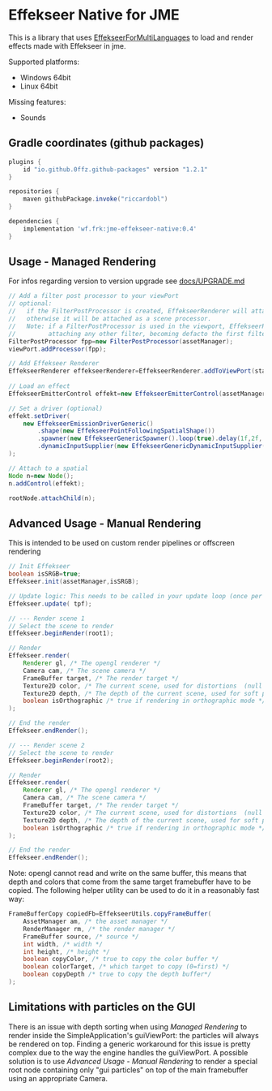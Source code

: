 # Effekseer Native for JME

This is a library that uses [EffekseerForMultiLanguages](https://github.com/effekseer/EffekseerForMultiLanguages) to load and render effects made with Effekseer in jme.

Supported platforms:
- Windows 64bit
- Linux 64bit

Missing features:
- Sounds

## Gradle coordinates (github packages)
```gradle
plugins {
    id "io.github.0ffz.github-packages" version "1.2.1"
}

repositories {
    maven githubPackage.invoke("riccardobl")
}

dependencies {
    implementation 'wf.frk:jme-effekseer-native:0.4'
}

```


## Usage - Managed Rendering

For infos regarding version to version upgrade see [docs/UPGRADE.md](docs/UPGRADE.md)

```java
// Add a filter post processor to your viewPort
// optional:
//   if the FilterPostProcessor is created, EffekseerRenderer will attach itself as a filter
//   otherwise it will be attached as a scene processor.
//   Note: if a FilterPostProcessor is used in the viewport, EffekseerRenderer must be called before 
//         attaching any other filter, becoming defacto the first filter to be attached to the FilterPostProcessor
FilterPostProcessor fpp=new FilterPostProcessor(assetManager);
viewPort.addProcessor(fpp);

// Add Effekseer Renderer
EffekseerRenderer effekseerRenderer=EffekseerRenderer.addToViewPort(stateManager, viewPort, assetManager, settings.isGammaCorrection());
        
// Load an effect
EffekseerEmitterControl effekt=new EffekseerEmitterControl(assetManager,"effekts/Pierre/Lightning.efkefc");

// Set a driver (optional)
effekt.setDriver(
    new EffekseerEmissionDriverGeneric()
        .shape(new EffekseerPointFollowingSpatialShape())
        .spawner(new EffekseerGenericSpawner().loop(true).delay(1f,2f, 1f).maxInstances(1000))
        .dynamicInputSupplier(new EffekseerGenericDynamicInputSupplier().set(0,10f).set(1,11f))
);

// Attach to a spatial
Node n=new Node();
n.addControl(effekt);

rootNode.attachChild(n);

```

## Advanced Usage - Manual Rendering
This is intended to be used on custom render pipelines or offscreen rendering
```java
// Init Effekseer
boolean isSRGB=true;
Effekseer.init(assetManager,isSRGB);

// Update logic: This needs to be called in your update loop (once per frame)
Effekseer.update( tpf);

// --- Render scene 1
// Select the scene to render
Effekseer.beginRender(root1);

// Render
Effekseer.render(
	Renderer gl, /* The opengl renderer */
	Camera cam, /* The scene camera */
	FrameBuffer target, /* The render target */
	Texture2D color, /* The current scene, used for distortions  (null to disable distortions) */
	Texture2D depth, /* The depth of the current scene, used for soft particles (null to disable soft particles) */
	boolean isOrthographic /* true if rendering in orthographic mode */
);

// End the render
Effekseer.endRender();

// --- Render scene 2
// Select the scene to render
Effekseer.beginRender(root2);

// Render
Effekseer.render(
	Renderer gl, /* The opengl renderer */
	Camera cam, /* The scene camera */
	FrameBuffer target, /* The render target */
	Texture2D color, /* The current scene, used for distortions  (null to disable distortions) */
	Texture2D depth, /* The depth of the current scene, used for soft particles (null to disable soft particles) */
	boolean isOrthographic /* true if rendering in orthographic mode */
);

// End the render
Effekseer.endRender();

```

Note: opengl cannot read and write on the same buffer, this means that depth and colors that come from the same target framebuffer have to be copied.
The following helper utility can be used to do it in a reasonably fast way:
```java
FrameBufferCopy copiedFb=EffekseerUtils.copyFrameBuffer(
	AssetManager am, /* the asset manager */
	RenderManager rm, /* the render manager */
	FrameBuffer source, /* source */
	int width, /* width */
	int height, /* height */
	boolean copyColor, /* true to copy the color buffer */
	boolean colorTarget, /* which target to copy (0=first) */
	boolean copyDepth /* true to copy the depth buffer*/
);
```

## Limitations with particles on the GUI
There is an issue with depth sorting when using *Managed Rendering* to render inside the SimpleApplication's guiViewPort: the particles will always be rendered on top. Finding a generic workaround for this issue is pretty complex due to the way the engine handles the guiViewPort. A possible solution is to use *Advanced Usage - Manual Rendering* to render a special root node containing only "gui particles" on top of the main framebuffer using an appropriate Camera.

